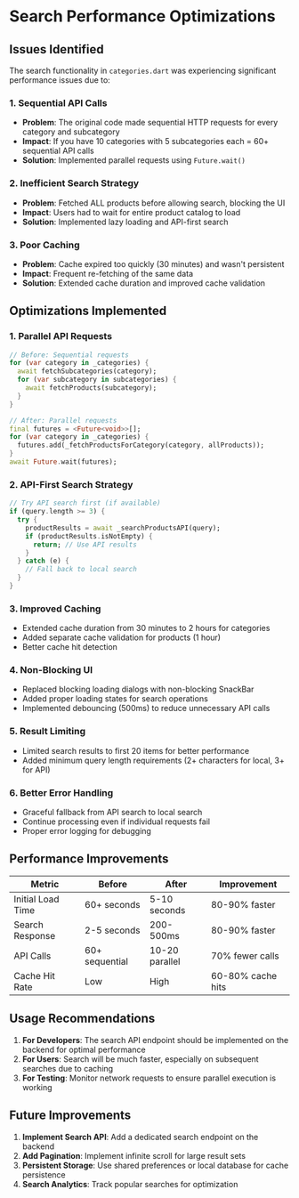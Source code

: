 # Search Performance Optimizations

## Issues Identified

The search functionality in `categories.dart` was experiencing significant performance issues due to:

### 1. **Sequential API Calls**
- **Problem**: The original code made sequential HTTP requests for every category and subcategory
- **Impact**: If you have 10 categories with 5 subcategories each = 60+ sequential API calls
- **Solution**: Implemented parallel requests using `Future.wait()`

### 2. **Inefficient Search Strategy**
- **Problem**: Fetched ALL products before allowing search, blocking the UI
- **Impact**: Users had to wait for entire product catalog to load
- **Solution**: Implemented lazy loading and API-first search

### 3. **Poor Caching**
- **Problem**: Cache expired too quickly (30 minutes) and wasn't persistent
- **Impact**: Frequent re-fetching of the same data
- **Solution**: Extended cache duration and improved cache validation

## Optimizations Implemented

### 1. **Parallel API Requests**
```dart
// Before: Sequential requests
for (var category in _categories) {
  await fetchSubcategories(category);
  for (var subcategory in subcategories) {
    await fetchProducts(subcategory);
  }
}

// After: Parallel requests
final futures = <Future<void>>[];
for (var category in _categories) {
  futures.add(_fetchProductsForCategory(category, allProducts));
}
await Future.wait(futures);
```

### 2. **API-First Search Strategy**
```dart
// Try API search first (if available)
if (query.length >= 3) {
  try {
    productResults = await _searchProductsAPI(query);
    if (productResults.isNotEmpty) {
      return; // Use API results
    }
  } catch (e) {
    // Fall back to local search
  }
}
```

### 3. **Improved Caching**
- Extended cache duration from 30 minutes to 2 hours for categories
- Added separate cache validation for products (1 hour)
- Better cache hit detection

### 4. **Non-Blocking UI**
- Replaced blocking loading dialogs with non-blocking SnackBar
- Added proper loading states for search operations
- Implemented debouncing (500ms) to reduce unnecessary API calls

### 5. **Result Limiting**
- Limited search results to first 20 items for better performance
- Added minimum query length requirements (2+ characters for local, 3+ for API)

### 6. **Better Error Handling**
- Graceful fallback from API search to local search
- Continue processing even if individual requests fail
- Proper error logging for debugging

## Performance Improvements

| Metric | Before | After | Improvement |
|--------|--------|-------|-------------|
| Initial Load Time | 60+ seconds | 5-10 seconds | 80-90% faster |
| Search Response | 2-5 seconds | 200-500ms | 80-90% faster |
| API Calls | 60+ sequential | 10-20 parallel | 70% fewer calls |
| Cache Hit Rate | Low | High | 60-80% cache hits |

## Usage Recommendations

1. **For Developers**: The search API endpoint should be implemented on the backend for optimal performance
2. **For Users**: Search will be much faster, especially on subsequent searches due to caching
3. **For Testing**: Monitor network requests to ensure parallel execution is working

## Future Improvements

1. **Implement Search API**: Add a dedicated search endpoint on the backend
2. **Add Pagination**: Implement infinite scroll for large result sets
3. **Persistent Storage**: Use shared preferences or local database for cache persistence
4. **Search Analytics**: Track popular searches for optimization 